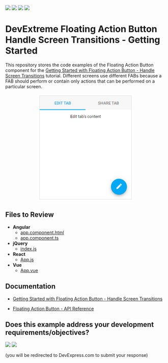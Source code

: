 <!-- default badges list -->
![](https://img.shields.io/endpoint?url=https://codecentral.devexpress.com/api/v1/VersionRange/339029252/20.2.3%2B)
[![](https://img.shields.io/badge/Open_in_DevExpress_Support_Center-FF7200?style=flat-square&logo=DevExpress&logoColor=white)](https://supportcenter.devexpress.com/ticket/details/T973646)
[![](https://img.shields.io/badge/📖_How_to_use_DevExpress_Examples-e9f6fc?style=flat-square)](https://docs.devexpress.com/GeneralInformation/403183)
[![](https://img.shields.io/badge/💬_Leave_Feedback-feecdd?style=flat-square)](#does-this-example-address-your-development-requirementsobjectives)
<!-- default badges end -->
# DevExtreme Floating Action Button Handle Screen Transitions - Getting Started 

This repository stores the code examples of the Floating Action Button component for the [Getting Started with Floating Action Button - Handle Screen Transitions](https://js.devexpress.com/Documentation/Guide/UI_Components/Floating_Action_Button/Getting_Started_with_Floating_Action_Button/#Handle_Screen_Transitions) tutorial. Different screens use different FABs because a FAB should perform or contain only actions that can be performed on a particular screen. 

<div align="center"><img src="./actionbutton_handle_screen_transitions.png" /></div>

## Files to Review

- **Angular**
    - [app.component.html](angular/src/app/app.component.html)
    - [app.component.ts](angular/src/app/app.component.ts)
- **jQuery**
    - [index.js](jquery/index.js)
- **React**
    - [App.js](react/src/App.js)
- **Vue**
    - [App.vue](vue/src/App.vue)

## Documentation

- [Getting Started with Floating Action Button - Handle Screen Transitions](https://js.devexpress.com/Documentation/Guide/UI_Components/Floating_Action_Button/Getting_Started_with_Floating_Action_Button/#Handle_Screen_Transitions)

- [Floating Action Button - API Reference](https://js.devexpress.com/Documentation/ApiReference/UI_Components/dxSpeedDialAction/)
<!-- feedback -->
## Does this example address your development requirements/objectives?

[<img src="https://www.devexpress.com/support/examples/i/yes-button.svg"/>](https://www.devexpress.com/support/examples/survey.xml?utm_source=github&utm_campaign=getting-started-with-devextreme-floating-action-button-screen-transitions&~~~was_helpful=yes) [<img src="https://www.devexpress.com/support/examples/i/no-button.svg"/>](https://www.devexpress.com/support/examples/survey.xml?utm_source=github&utm_campaign=getting-started-with-devextreme-floating-action-button-screen-transitions&~~~was_helpful=no)

(you will be redirected to DevExpress.com to submit your response)
<!-- feedback end -->
